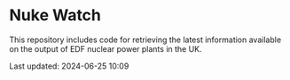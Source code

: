 # Nuke Watch

This repository includes code for retrieving the latest information available on the output of EDF nuclear power plants in the UK.

Last updated: 2024-06-25 10:09